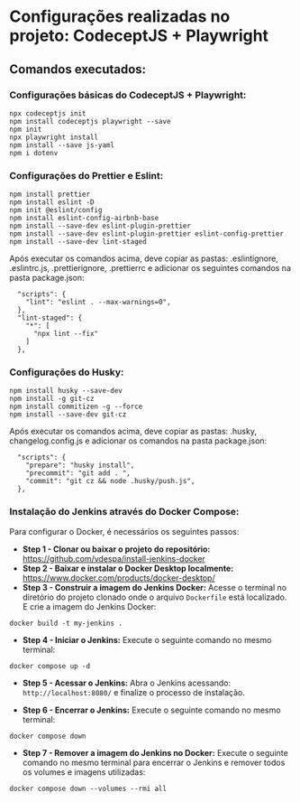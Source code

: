 # Configurações realizadas no projeto: CodeceptJS + Playwright

## Comandos executados:
### Configurações básicas do CodeceptJS + Playwright:
```
npx codeceptjs init
npm install codeceptjs playwright --save
npm init
npx playwright install
npm install --save js-yaml
npm i dotenv
```

### Configurações do Prettier e Eslint:
```
npm install prettier 
npm install eslint -D 
npm init @eslint/config 
npm install eslint-config-airbnb-base 
npm install --save-dev eslint-plugin-prettier 
npm install --save-dev eslint-plugin-prettier eslint-config-prettier 
npm install --save-dev lint-staged
```
Após executar os comandos acima, deve copiar as pastas: .eslintignore, .eslintrc.js, .prettierignore, .prettierrc e adicionar os seguintes comandos na pasta package.json:
```
  "scripts": {
    "lint": "eslint . --max-warnings=0",
  },
  "lint-staged": {
    "*": [
      "npx lint --fix"
    ]
  },
```  

### Configurações do Husky:
```
npm install husky --save-dev 
npm install -g git-cz 
npm install commitizen -g --force 
npm install --save-dev git-cz
```
Após executar os comandos acima, deve copiar as pastas: .husky, changelog.config.js e adicionar os comandos na pasta package.json:
```
  "scripts": {
    "prepare": "husky install",
    "precommit": "git add . ",
    "commit": "git cz && node .husky/push.js",
  },
```

### Instalação do Jenkins através do Docker Compose:
Para configurar o Docker, é necessários os seguintes passos:
- **Step 1 - Clonar ou baixar o projeto do repositório:** https://github.com/vdespa/install-jenkins-docker
- **Step 2 - Baixar e instalar o Docker Desktop localmente:** https://www.docker.com/products/docker-desktop/
- **Step 3 - Construir a imagem do Jenkins Docker:** Acesse o terminal no diretório do projeto clonado onde o arquivo `Dockerfile` está localizado. E crie a imagem do Jenkins Docker:
```
docker build -t my-jenkins .
```
- **Step 4 - Iniciar o Jenkins:** Execute o seguinte comando no mesmo terminal:
```
docker compose up -d
```
- **Step 5 - Acessar o Jenkins:** Abra o Jenkins acessando: `http://localhost:8080/` e finalize o processo de instalação.

- **Step 6 - Encerrar o Jenkins:** Execute o seguinte comando no mesmo terminal:
```
docker compose down
```

- **Step 7 - Remover a imagem do Jenkins no Docker:** Execute o seguinte comando no mesmo terminal para encerrar o Jenkins e remover todos os volumes e imagens utilizadas:
```
docker compose down --volumes --rmi all 
```
